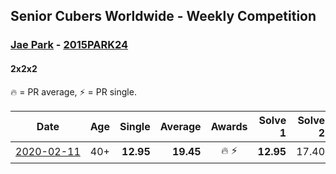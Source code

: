 ## Senior Cubers Worldwide - Weekly Competition
### [Jae Park](../jae_park.md) - [2015PARK24](https://www.worldcubeassociation.org/persons/2015PARK24?event=222)
#### 2x2x2

🔥 = PR average, ⚡ = PR single.

| Date | Age | Single | Average | Awards | Solve 1 | Solve 2 | Solve 3 | Solve 4 | Solve 5 | Video |
| :--: | :--: | --: | --: | :--: | --: | --: | --: | --: | --: | :-- |
| [<span style="white-space: nowrap">2020-02-11</span>](../../results/222/2020-02-11.md) | 40+ | **12.95** | **19.45** | <span style="white-space: nowrap">🔥 ⚡</span> | **12.95** | 17.40 | 14.25 | DNF | 26.70 | [Link](https://www.facebook.com/events/176704156956327/permalink/177449880215088/) |


<!-- Global site tag (gtag.js) - Google Analytics -->
<script async src="https://www.googletagmanager.com/gtag/js?id=UA-86348435-3"></script>
<script>window.dataLayer = window.dataLayer || []; function gtag() {dataLayer.push(arguments);} gtag('js', new Date()); gtag('config', 'UA-86348435-3');</script>
